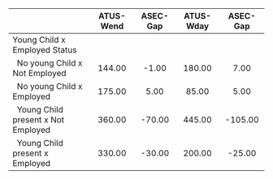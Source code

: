 
|                      |    ATUS-Wend |     ASEC-Gap |    ATUS-Wday |     ASEC-Gap |
| -------------------- | :----------: | :----------: | :----------: | :----------: |
| Young Child x Employed Status |              |              |              |              |
| &nbsp;&nbsp;No young Child x Not Employed |       144.00 |        -1.00 |       180.00 |         7.00 |
| &nbsp;&nbsp;No young Child x Employed |       175.00 |         5.00 |        85.00 |         5.00 |
| &nbsp;&nbsp;Young Child present x Not Employed |       360.00 |       -70.00 |       445.00 |      -105.00 |
| &nbsp;&nbsp;Young Child present x Employed |       330.00 |       -30.00 |       200.00 |       -25.00 |


